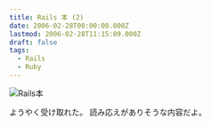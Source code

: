 ```yaml
---
title: Rails 本 (2)
date: 2006-02-28T00:00:00.000Z
lastmod: 2006-02-28T11:15:09.000Z
draft: false
tags:
  - Rails
  - Ruby
---
```


![Rails本](@/assets/flickr/105752340.jpg "Rails本")

ようやく受け取れた。 読み応えがありそうな内容だよ。
